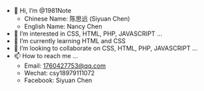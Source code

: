 - 👋 Hi, I’m @1981Note
    - Chinese Name: 陈思远 (Siyuan Chen)
    - English Name: Nancy Chen
- 👀 I’m interested in CSS, HTML, PHP, JAVASCRIPT ...
- 🌱 I’m currently learning HTML and CSS
- 💞️ I’m looking to collaborate on CSS, HTML, PHP, JAVASCRIPT ...
- 📫 How to reach me ...
    - Email: 1760427753@qq.com
    - Wechat: csy18979111072
    - Facebook: Siyuan Chen

<!---
1981Note/1981Note is a ✨ special ✨ repository because its `README.md` (this file) appears on your GitHub profile.
You can click the Preview link to take a look at your changes.
--->

